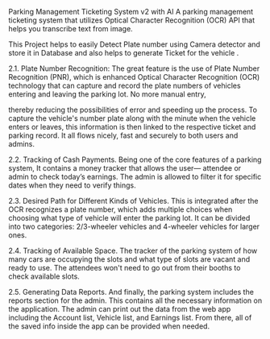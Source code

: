 Parking Management Ticketing System v2 with AI
 A parking management ticketing system that utilizes Optical Character Recognition (OCR) API that helps you transcribe text from image.

This Project helps to easily Detect Plate number using Camera detector and store it in Database and also helps to generate Ticket for the vehicle .


2.1. Plate Number Recognition: The great feature is the use of Plate Number
Recognition (PNR), which is enhanced Optical Character Recognition
(OCR) technology that can capture and record the plate numbers of
vehicles entering and leaving the parking lot. No more manual entry,

thereby reducing the possibilities of error and speeding up the process. To
capture the vehicle's number plate along with the minute when the vehicle
enters or leaves, this information is then linked to the respective ticket and
parking record. It all flows nicely, fast and securely to both users and
admins.

2.2. Tracking of Cash Payments. Being one of the core features of a parking
system, It contains a money tracker that allows the user— attendee or
admin to check today’s earnings. The admin is allowed to filter it for
specific dates when they need to verify things.

2.3. Desired Path for Different Kinds of Vehicles. This is integrated after the
OCR recognizes a plate number, which adds multiple choices when
choosing what type of vehicle will enter the parking lot. It can be divided
into two categories: 2/3-wheeler vehicles and 4-wheeler vehicles for larger
ones.

2.4. Tracking of Available Space. The tracker of the parking system of how
many cars are occupying the slots and what type of slots are vacant and
ready to use. The attendees won't need to go out from their booths to
check available slots.

2.5. Generating Data Reports. And finally, the parking system includes the
reports section for the admin. This contains all the necessary information
on the application. The admin can print out the data from the web app
including the Account list, Vehicle list, and Earnings list. From there, all
of the saved info inside the app can be provided when needed.